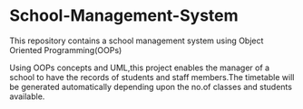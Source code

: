 # School-Management-System
This repository contains a school management system using Object Oriented Programming(OOPs)

Using OOPs concepts and UML,this project enables the manager of a school to have the records of students and staff members.The timetable will be generated automatically depending upon the no.of classes and students available. 
